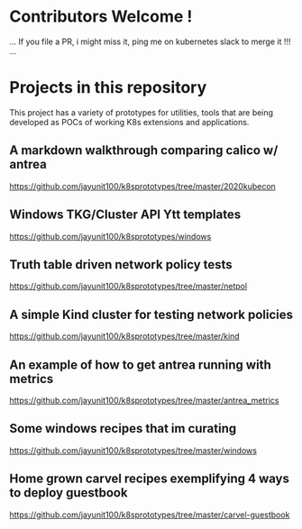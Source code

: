 # Contributors Welcome !

... If you file a PR, i might miss it, ping me on kubernetes slack to merge it !!!  ...

# Projects in this repository

This project has a variety of prototypes for utilities, tools that are being developed as POCs of working K8s extensions and applications.

## A markdown walkthrough comparing calico w/ antrea
https://github.com/jayunit100/k8sprototypes/tree/master/2020kubecon

## Windows TKG/Cluster API Ytt templates
https://github.com/jayunit100/k8sprototypes/windows


## Truth table driven network policy tests
https://github.com/jayunit100/k8sprototypes/tree/master/netpol

## A simple Kind cluster for testing network policies
https://github.com/jayunit100/k8sprototypes/tree/master/kind

## An example of how to get antrea running with metrics
https://github.com/jayunit100/k8sprototypes/tree/master/antrea_metrics

## Some windows recipes that im curating
https://github.com/jayunit100/k8sprototypes/tree/master/windows

## Home grown carvel recipes exemplifying 4 ways to deploy guestbook 
https://github.com/jayunit100/k8sprototypes/tree/master/carvel-guestbook

